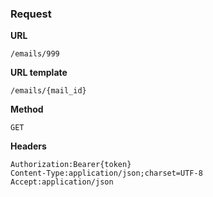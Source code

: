 ### Request

**URL**

`/emails/999`

**URL template**

`/emails/{mail_id}`

**Method**

`GET`

**Headers**

`Authorization:Bearer{token}`  
`Content-Type:application/json;charset=UTF-8`  
`Accept:application/json`  
